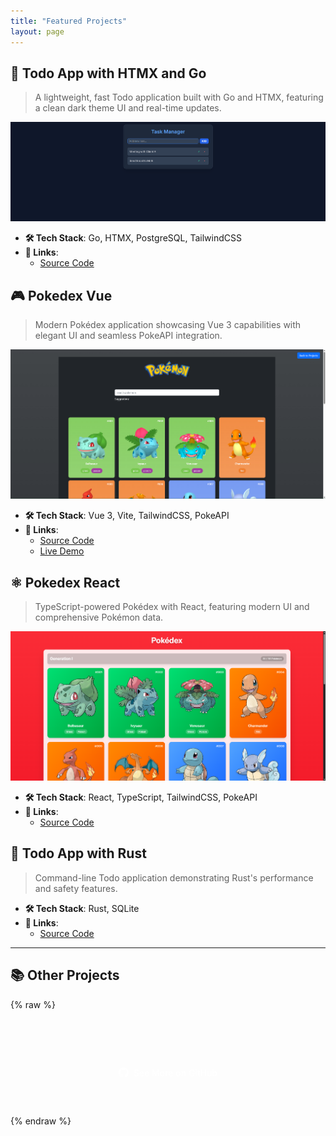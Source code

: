 ```yaml
---
title: "Featured Projects"
layout: page
---
```


## 📝 Todo App with HTMX and Go

> A lightweight, fast Todo application built with Go and HTMX, featuring a clean dark theme UI and real-time updates.

![Todo App Screenshot](assets/images/todo-htmx.png)

- **🛠️ Tech Stack**: Go, HTMX, PostgreSQL, TailwindCSS
- **🔗 Links**:
  - [Source Code](https://github.com/afasari/go-workspace/tree/main/Projects/todo-htmx)

## 🎮 Pokedex Vue

> Modern Pokédex application showcasing Vue 3 capabilities with elegant UI and seamless PokeAPI integration.

![Pokedex Vue Screenshot](assets/images/pokedex-vue.png)

- **🛠️ Tech Stack**: Vue 3, Vite, TailwindCSS, PokeAPI
- **🔗 Links**:
  - [Source Code](https://github.com/afasari/vue-workspace/tree/main/vue-vite-pokedex)
  - [Live Demo](https://afasari.github.io/vue-workspace/vue-vite-pokedex)

## ⚛️ Pokedex React

> TypeScript-powered Pokédex with React, featuring modern UI and comprehensive Pokémon data.

![Pokedex React Screenshot](assets/images/pokedex-react.png)

- **🛠️ Tech Stack**: React, TypeScript, TailwindCSS, PokeAPI
- **🔗 Links**:
  - [Source Code](https://github.com/afasari/react-workspace/tree/main/pokedex)

## 🦀 Todo App with Rust

> Command-line Todo application demonstrating Rust's performance and safety features.

- **🛠️ Tech Stack**: Rust, SQLite
- **🔗 Links**:
  - [Source Code](https://github.com/afasari/rust-workspace/tree/main/todo)

---

## 📚 Other Projects

{% raw %}
<div id="github-projects" class="projects-grid">
  <script>
    const excludedRepos = [
      'go-workspace',
      'vue-workspace',
      'react-workspace',
      'rust-workspace',
      'afasari.github.io'
    ];

    fetch('https://api.github.com/users/afasari/repos?sort=updated')
      .then(response => response.json())
      .then(data => {
        const projectsDiv = document.getElementById('github-projects');
        let count = 0;
        data.forEach(repo => {
          if (!repo.fork && !excludedRepos.some(excluded => repo.name.includes(excluded)) && count < 4) {
            const repoDiv = document.createElement('div');
            repoDiv.className = 'project-card';
            repoDiv.innerHTML = `
              <h3>
                <a href="${repo.html_url}" target="_blank">
                  ${repo.name}
                </a>
              </h3>
              <p class="description">${repo.description || 'No description available'}</p>
              <div class="project-meta">
                <span>⭐ ${repo.stargazers_count}</span>
                <span>🔄 ${new Date(repo.updated_at).toLocaleDateString()}</span>
              </div>
            `;
            projectsDiv.appendChild(repoDiv);
            count++;
          }
        });
      });
  </script>
</div>

<div class="github-cta">
  <a href="https://github.com/afasari?tab=repositories" target="_blank" class="github-button">
    <svg height="16" viewBox="0 0 16 16" width="16" class="github-icon">
      <path fill="currentColor" d="M8 0C3.58 0 0 3.58 0 8c0 3.54 2.29 6.53 5.47 7.59.4.07.55-.17.55-.38 0-.19-.01-.82-.01-1.49-2.01.37-2.53-.49-2.69-.94-.09-.23-.48-.94-.82-1.13-.28-.15-.68-.52-.01-.53.63-.01 1.08.58 1.23.82.72 1.21 1.87.87 2.33.66.07-.52.28-.87.51-1.07-1.78-.2-3.64-.89-3.64-3.95 0-.87.31-1.59.82-2.15-.08-.2-.36-1.02.08-2.12 0 0 .67-.21 2.2.82.64-.18 1.32-.27 2-.27.68 0 1.36.09 2 .27 1.53-1.04 2.2-.82 2.2-.82.44 1.1.16 1.92.08 2.12.51.56.82 1.27.82 2.15 0 3.07-1.87 3.75-3.65 3.95.29.25.54.73.54 1.48 0 1.07-.01 1.93-.01 2.2 0 .21.15.46.55.38A8.013 8.013 0 0016 8c0-4.42-3.58-8-8-8z"></path>
    </svg>
    See More on GitHub
  </a>
</div>

<style>
  .projects-grid {
    display: grid;
    grid-template-columns: repeat(auto-fill, minmax(300px, 1fr));
    gap: 1.5rem;
    margin: 2rem 0;
  }

  .project-card {
    background: var(--bg);
    border: 1px solid var(--border);
    border-radius: 8px;
    padding: 1.5rem;
    transition: transform 0.2s ease;
  }

  .project-card:hover {
    transform: translateY(-4px);
  }

  .project-card h3 {
    margin: 0 0 1rem 0;
    font-size: 1.2rem;
  }

  .project-card .description {
    color: var(--text-light);
    font-size: 0.9rem;
    margin-bottom: 1rem;
  }

  .project-meta {
    display: flex;
    gap: 1rem;
    font-size: 0.8rem;
    color: var(--text-light);
  }

  .github-cta {
    text-align: center;
    margin: 3rem 0;
  }

  .github-button {
    display: inline-flex;
    align-items: center;
    gap: 0.5rem;
    padding: 0.75rem 1.5rem;
    background: var(--link);
    color: white;
    border-radius: 8px;
    text-decoration: none;
    font-weight: 500;
    transition: all 0.2s ease;
  }

  .github-button:hover {
    transform: translateY(-2px);
    opacity: 0.9;
  }

  .github-icon {
    display: inline-block;
    vertical-align: middle;
  }
</style>{% endraw %}
